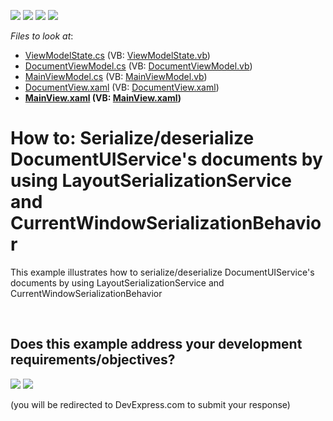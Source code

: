 <!-- default badges list -->
![](https://img.shields.io/endpoint?url=https://codecentral.devexpress.com/api/v1/VersionRange/128658115/15.1.6%2B)
[![](https://img.shields.io/badge/Open_in_DevExpress_Support_Center-FF7200?style=flat-square&logo=DevExpress&logoColor=white)](https://supportcenter.devexpress.com/ticket/details/T273165)
[![](https://img.shields.io/badge/📖_How_to_use_DevExpress_Examples-e9f6fc?style=flat-square)](https://docs.devexpress.com/GeneralInformation/403183)
[![](https://img.shields.io/badge/💬_Leave_Feedback-feecdd?style=flat-square)](#does-this-example-address-your-development-requirementsobjectives)
<!-- default badges end -->
<!-- default file list -->
*Files to look at*:

* [ViewModelState.cs](./CS/DocumentManagerSerialization/Common/ViewModelState.cs) (VB: [ViewModelState.vb](./VB/DocumentManagerSerialization/Common/ViewModelState.vb))
* [DocumentViewModel.cs](./CS/DocumentManagerSerialization/ViewModels/DocumentViewModel.cs) (VB: [DocumentViewModel.vb](./VB/DocumentManagerSerialization/ViewModels/DocumentViewModel.vb))
* [MainViewModel.cs](./CS/DocumentManagerSerialization/ViewModels/MainViewModel.cs) (VB: [MainViewModel.vb](./VB/DocumentManagerSerialization/ViewModels/MainViewModel.vb))
* [DocumentView.xaml](./CS/DocumentManagerSerialization/Views/DocumentView.xaml) (VB: [DocumentView.xaml](./VB/DocumentManagerSerialization/Views/DocumentView.xaml))
* **[MainView.xaml](./CS/DocumentManagerSerialization/Views/MainView.xaml) (VB: [MainView.xaml](./VB/DocumentManagerSerialization/Views/MainView.xaml))**
<!-- default file list end -->
# How to: Serialize/deserialize DocumentUIService's documents by using LayoutSerializationService and CurrentWindowSerializationBehavior


This example illustrates how to serialize/deserialize DocumentUIService's documents by using LayoutSerializationService and CurrentWindowSerializationBehavior

<br/>


<!-- feedback -->
## Does this example address your development requirements/objectives?

[<img src="https://www.devexpress.com/support/examples/i/yes-button.svg"/>](https://www.devexpress.com/support/examples/survey.xml?utm_source=github&utm_campaign=wpf-mvvm-behaviors-currentwindowserializationbehavior&~~~was_helpful=yes) [<img src="https://www.devexpress.com/support/examples/i/no-button.svg"/>](https://www.devexpress.com/support/examples/survey.xml?utm_source=github&utm_campaign=wpf-mvvm-behaviors-currentwindowserializationbehavior&~~~was_helpful=no)

(you will be redirected to DevExpress.com to submit your response)
<!-- feedback end -->
